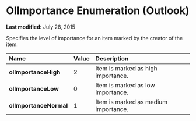
# OlImportance Enumeration (Outlook)

 **Last modified:** July 28, 2015

Specifies the level of importance for an item marked by the creator of the item.


|**Name**|**Value**|**Description**|
|:-----|:-----|:-----|
| **olImportanceHigh**|2|Item is marked as high importance.|
| **olImportanceLow**|0|Item is marked as low importance.|
| **olImportanceNormal**|1|Item is marked as medium importance.|
